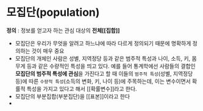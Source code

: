 # 모집단(population)
**정의** : 정보를 얻고자 하는 관심 대상의 **전체[[집합]]**
- 모집단은 우리가 무엇을 알려고 하느냐에 따라 다르게 정의되기 때문에 명확하게 정의하는 것이 매우 중요
- 모집단의 개체인 사람은 성별, 지역정당 등과 같은 범주적 특성과 나이, 소득, 키, 몸무게 등과 같은 수량적인 특성을 띄고 있다. 예를 들어 통계학에선 사람들의 결합인 **모집단의 범주적 특성에 관심**을 가진다고 할 때 이들의 `범주적 특성`(성별, 지역정당 등)에 따른 `수량적 특성`(소득의 변화, 키, 나이 등)에 주목하는데, 이는 변수이면서 확률적 특성을 가지고 있다고 해서 [[확률변수]]라고 한다.
- 모집단의 부분집합(부분집단)을 [[표본]]이라고 한다
- 